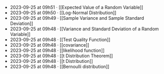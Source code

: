 - 2023-09-25 at 09h51 · [[Expected Value of a Random Variable]]
- 2023-09-25 at 09h50 · [[Log-Normal Distribution]]
- 2023-09-25 at 09h49 · [[Sample Variance and Sample Standard Deviation]]
- 2023-09-25 at 09h48 · [[Variance and Standard Deviation of a Random Variable]]
- 2023-09-25 at 09h48 · [[Test Quality Function]]
- 2023-09-25 at 09h48 · [[covariance]]
- 2023-09-25 at 09h48 · [[likelihood function]]
- 2023-09-25 at 09h48 · [[t Distribution Theorem]]
- 2023-09-25 at 09h48 · [[t Distribution]]
- 2023-09-25 at 09h48 · [[Bernoulli distribution]]
